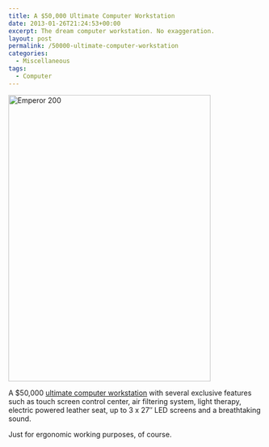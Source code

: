 ```yaml
---
title: A $50,000 Ultimate Computer Workstation
date: 2013-01-26T21:24:53+00:00
excerpt: The dream computer workstation. No exaggeration.
layout: post
permalink: /50000-ultimate-computer-workstation
categories:
  - Miscellaneous
tags:
  - Computer
---
```

<img src="https://michaelnordmeyer.com/images/2013/01/Emperor-200.png" alt="Emperor 200" width="400" height="566" srcset="https://michaelnordmeyer.com/images/2013/01/Emperor-200.png 400w, https://michaelnordmeyer.com/images/2013/01/Emperor-200-212x300.png 212w" sizes="(max-width: 400px) 85vw, 400px">

A $50,000 [ultimate computer workstation](http://www.mwelab.com/) with several exclusive features such as touch screen control center, air filtering system, light therapy, electric powered leather seat, up to 3 x 27″ LED screens and a breathtaking sound.

Just for ergonomic working purposes, of course.
